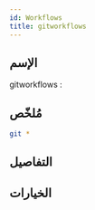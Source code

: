```yaml
---
id: Workflows
title: gitworkflows 
---
```


## الإسم
gitworkflows  : 

## مُلخّص

<!--DOCUSAURUS_CODE_TABS-->
<!--الأمر-->
```bash
git *
```
<!--END_DOCUSAURUS_CODE_TABS-->

## التفاصيل

## الخيارات


